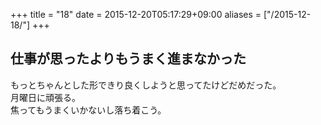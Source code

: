 +++
title = "18"
date = 2015-12-20T05:17:29+09:00
aliases = ["/2015-12-18/"]
+++

## 仕事が思ったよりもうまく進まなかった

もっとちゃんとした形できり良くしようと思ってたけどだめだった。  
月曜日に頑張る。  
焦ってもうまくいかないし落ち着こう。
